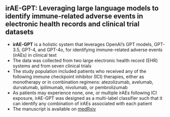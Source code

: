 ## irAE-GPT: Leveraging large language models to identify immune-related adverse events in electronic health records and clinical trial datasets
 
- **irAE-GPT** is a holistic system that leverages OpenAI’s GPT models, GPT-3.5, GPT-4, and GPT-4o, for identifying immune-related adverse events (irAEs) in clinical text
- The data was collected from two large electronic health record (EHR) systems and from seven clinical trials
- The study population included patients who received any of the following immune checkpoint inhibitor (ICI) therapies, either as monotherapy or in combination regimens: atezolizumab, avelumab, durvalumab, ipilimumab, nivolumab, or pembrolizumab
- As patients may experience none, one, or multiple irAEs following ICI exposure, irAE-GPT was designed as a multi-label classifier such that it can identify any combination of irAEs associated with each patient
- The manuscript is available on [medRxiv](https://www.medrxiv.org/content/10.1101/2025.03.05.25323445v1) 
